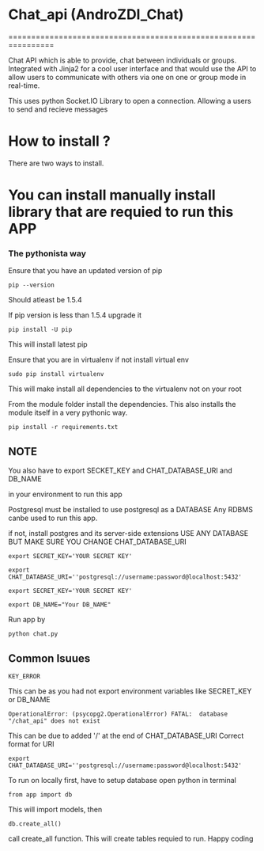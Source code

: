 # Chat_api (AndroZDI_Chat)
================================================================

Chat API which is able to provide, chat between individuals or groups.
Integrated with Jinja2 for a cool user interface and that would use the API to allow users
to communicate with others via one on one or group mode in real-time.

This uses python Socket.IO Library to open a connection.
Allowing a users to send and recieve messages

# How to install ?
There are two ways to install.

# You can install manually install library that are requied to run this APP


### The pythonista way

Ensure that you have an updated version of pip

```
pip --version
```
Should atleast be 1.5.4

If pip version is less than 1.5.4 upgrade it
```
pip install -U pip
```

This will install latest pip

Ensure that you are in virtualenv
if not install virtual env
```
sudo pip install virtualenv
```
This will make install all dependencies to the virtualenv
not on your root

From the module folder install the dependencies. This also installs
the module itself in a very pythonic way.

```
pip install -r requirements.txt
```
## NOTE

You also have to export SECKET_KEY and CHAT_DATABASE_URI and DB_NAME

in your environment to run this app

Postgresql must be installed to use postgresql as a DATABASE
Any RDBMS canbe used to run this app.

if not, install postgres and its server-side extensions
USE ANY DATABASE BUT MAKE SURE YOU CHANGE CHAT_DATABASE_URI

```
export SECRET_KEY='YOUR SECRET KEY'

export CHAT_DATABASE_URI=''postgresql://username:password@localhost:5432'
```
```
export SECRET_KEY='YOUR SECRET KEY'
```
```
export DB_NAME="Your DB_NAME"
```

Run app by

```
python chat.py
```

## Common Isuues

```
KEY_ERROR
```
This can be as you had not export environment variables like SECRET_KEY
or DB_NAME

```
OperationalError: (psycopg2.OperationalError) FATAL:  database "/chat_api" does not exist
```

This can be due to added '/' at the end of CHAT_DATABASE_URI
Correct format for URI
```
export CHAT_DATABASE_URI=''postgresql://username:password@localhost:5432'
```
To run on locally first, have to setup database
open python in terminal
```
from app import db
```
This will import models, then
```
db.create_all()
```
call create_all function.
This will create tables requied to run.
Happy coding
